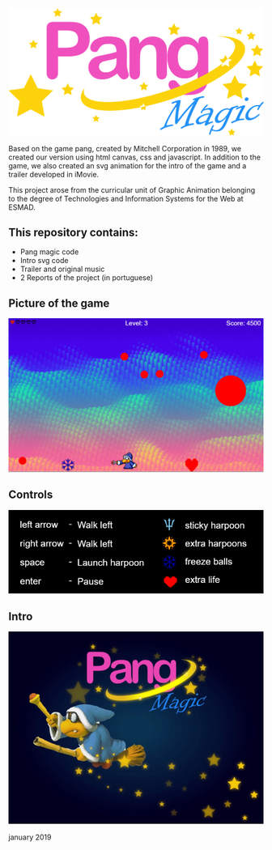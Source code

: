 ![GitHub Logo ](/images2/logo.png )



Based on the game pang, created by Mitchell Corporation in 1989, we created our version using html canvas, css and javascript.
In addition to the game, we also created an svg animation for the intro of the game and a trailer developed in iMovie.

This project arose from the curricular unit of Graphic Animation belonging to the degree of Technologies and Information Systems for the Web at ESMAD.

## This repository contains:
* Pang magic code
* Intro svg code
* Trailer and original music
* 2 Reports of the project (in portuguese)

## Picture of the game
![](/images2/print.PNG )
## Controls
![](/images2/controls2.PNG )
## Intro 
![](PangMagic.gif)



january 2019
